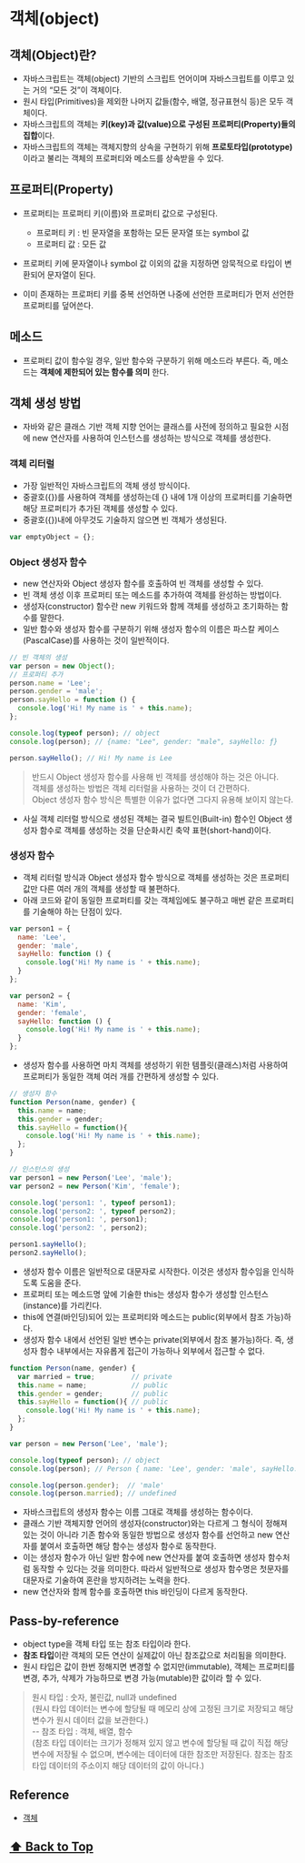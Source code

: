 # 객체(object)

## 객체(Object)란?  

* 자바스크립트는 객체(object) 기반의 스크립트 언어이며 자바스크립트를 이루고 있는 거의 “모든 것”이 객체이다.  
* 원시 타입(Primitives)을 제외한 나머지 값들(함수, 배열, 정규표현식 등)은 모두 객체이다.  
* 자바스크립트의 객체는 **키(key)과 값(value)으로 구성된 프로퍼티(Property)들의 집합**이다.   
* 자바스크립트의 객체는 객체지향의 상속을 구현하기 위해 **프로토타입(prototype)** 이라고 불리는 객체의 프로퍼티와 메소드를 상속받을 수 있다. 


## 프로퍼티(Property)  

* 프로퍼티는 프로퍼티 키(이름)와 프로퍼티 값으로 구성된다.  
  * 프로퍼티 키 : 빈 문자열을 포함하는 모든 문자열 또는 symbol 값  
  * 프로퍼티 값 : 모든 값  

* 프로퍼티 키에 문자열이나 symbol 값 이외의 값을 지정하면 암묵적으로 타입이 변환되어 문자열이 된다.  
* 이미 존재하는 프로퍼티 키를 중복 선언하면 나중에 선언한 프로퍼티가 먼저 선언한 프로퍼티를 덮어쓴다. 


## 메소드  

* 프로퍼티 값이 함수일 경우, 일반 함수와 구분하기 위해 메소드라 부른다. 즉, 메소드는 **객체에 제한되어 있는 함수를 의미** 한다.


## 객체 생성 방법  

* 자바와 같은 클래스 기반 객체 지향 언어는 클래스를 사전에 정의하고 필요한 시점에 new 연산자를 사용하여 인스턴스를 생성하는 방식으로 객체를 생성한다.

### 객체 리터럴  

* 가장 일반적인 자바스크립트의 객체 생성 방식이다.  
* 중괄호({})를 사용하여 객체를 생성하는데 {} 내에 1개 이상의 프로퍼티를 기술하면 해당 프로퍼티가 추가된 객체를 생성할 수 있다.   
* 중괄호({})내에 아무것도 기술하지 않으면 빈 객체가 생성된다.  

```javascript 
var emptyObject = {};
```


### Object 생성자 함수  

* new 연산자와 Object 생성자 함수를 호출하여 빈 객체를 생성할 수 있다.  
* 빈 객체 생성 이후 프로퍼티 또는 메소드를 추가하여 객체를 완성하는 방법이다.  
* 생성자(constructor) 함수란 new 키워드와 함께 객체를 생성하고 초기화하는 함수를 말한다.   
* 일반 함수와 생성자 함수를 구분하기 위해 생성자 함수의 이름은 파스칼 케이스(PascalCase)를 사용하는 것이 일반적이다.

```javascript 
// 빈 객체의 생성
var person = new Object();
// 프로퍼티 추가
person.name = 'Lee';
person.gender = 'male';
person.sayHello = function () {
  console.log('Hi! My name is ' + this.name);
};

console.log(typeof person); // object
console.log(person); // {name: "Lee", gender: "male", sayHello: ƒ}

person.sayHello(); // Hi! My name is Lee
```

> 반드시 Object 생성자 함수를 사용해 빈 객체를 생성해야 하는 것은 아니다.  
객체를 생성하는 방법은 객체 리터럴을 사용하는 것이 더 간편하다.  
Object 생성자 함수 방식은 특별한 이유가 없다면 그다지 유용해 보이지 않는다.  


* 사실 객체 리터럴 방식으로 생성된 객체는 결국 빌트인(Built-in) 함수인 Object 생성자 함수로 객체를 생성하는 것을 단순화시킨 축약 표현(short-hand)이다.  


### 생성자 함수  

* 객체 리터럴 방식과 Object 생성자 함수 방식으로 객체를 생성하는 것은 프로퍼티 값만 다른 여러 개의 객체를 생성할 때 불편하다.   
* 아래 코드와 같이 동일한 프로퍼티를 갖는 객체임에도 불구하고 매번 같은 프로퍼티를 기술해야 하는 단점이 있다.  

```javascript 
var person1 = {
  name: 'Lee',
  gender: 'male',
  sayHello: function () {
    console.log('Hi! My name is ' + this.name);
  }
};

var person2 = {
  name: 'Kim',
  gender: 'female',
  sayHello: function () {
    console.log('Hi! My name is ' + this.name);
  }
};
```

* 생성자 함수를 사용하면 마치 객체를 생성하기 위한 템플릿(클래스)처럼 사용하여 프로퍼티가 동일한 객체 여러 개를 간편하게 생성할 수 있다.


```javascript 
// 생성자 함수
function Person(name, gender) {
  this.name = name;
  this.gender = gender;
  this.sayHello = function(){
    console.log('Hi! My name is ' + this.name);
  };
}

// 인스턴스의 생성
var person1 = new Person('Lee', 'male');
var person2 = new Person('Kim', 'female');

console.log('person1: ', typeof person1);
console.log('person2: ', typeof person2);
console.log('person1: ', person1);
console.log('person2: ', person2);

person1.sayHello();
person2.sayHello();
```

* 생성자 함수 이름은 일반적으로 대문자로 시작한다. 이것은 생성자 함수임을 인식하도록 도움을 준다.  
* 프로퍼티 또는 메소드명 앞에 기술한 this는 생성자 함수가 생성할 인스턴스(instance)를 가리킨다.  
* this에 연결(바인딩)되어 있는 프로퍼티와 메소드는 public(외부에서 참조 가능)하다.  
* 생성자 함수 내에서 선언된 일반 변수는 private(외부에서 참조 불가능)하다. 즉, 생성자 함수 내부에서는 자유롭게 접근이 가능하나 외부에서 접근할 수 없다.


```javascript 
function Person(name, gender) {
  var married = true;         // private
  this.name = name;           // public
  this.gender = gender;       // public
  this.sayHello = function(){ // public
    console.log('Hi! My name is ' + this.name);
  };
}

var person = new Person('Lee', 'male');

console.log(typeof person); // object
console.log(person); // Person { name: 'Lee', gender: 'male', sayHello: [Function] }

console.log(person.gender);  // 'male'
console.log(person.married); // undefined
```


* 자바스크립트의 생성자 함수는 이름 그대로 객체를 생성하는 함수이다.  
* 클래스 기반 객체지향 언어의 생성자(constructor)와는 다르게 그 형식이 정해져 있는 것이 아니라 기존 함수와 동일한 방법으로 생성자 함수를 선언하고 new 연산자를 붙여서 호출하면 해당 함수는 생성자 함수로 동작한다.  
* 이는 생성자 함수가 아닌 일반 함수에 new 연산자를 붙여 호출하면 생성자 함수처럼 동작할 수 있다는 것을 의미한다. 따라서 일반적으로 생성자 함수명은 첫문자를 대문자로 기술하여 혼란을 방지하려는 노력을 한다.  
* new 연산자와 함께 함수를 호출하면 this 바인딩이 다르게 동작한다. 

## Pass-by-reference  

* object type을 객체 타입 또는 참조 타입이라 한다.  
* **참조 타입**이란 객체의 모든 연산이 실제값이 아닌 참조값으로 처리됨을 의미한다.  
* 원시 타입은 값이 한번 정해지면 변경할 수 없지만(immutable), 객체는 프로퍼티를 변경, 추가, 삭제가 가능하므로 변경 가능(mutable)한 값이라 할 수 있다.  


> 원시 타입 : 숫자, 불린값, null과 undefined  
(원시 타입 데이터는 변수에 할당될 때 메모리 상에 고정된 크기로 저장되고 해당 변수가 원시 데이터 값을 보관한다.)  
--
> 참조 타입 : 객체, 배열, 함수  
(참조 타입 데이터는 크기가 정해져 있지 않고 변수에 할당될 때 값이 직접 해당 변수에 저장될 수 없으며, 변수에는 데이터에 대한 참조만 저장된다. 참조는 참조 타입 데이터의 주소이지 해당 데이터의 값이 아니다.)


## Reference

- [객체](https://poiemaweb.com/js-object)


 **[⬆  Back to Top](#객체object)**
---
